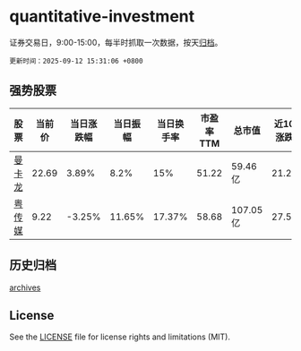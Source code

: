 # quantitative-investment

证券交易日，9:00-15:00，每半时抓取一次数据，按天[归档](archives)。

`更新时间：2025-09-12 15:31:06 +0800`

## 强势股票

|股票|当前价|当日涨跌幅|当日振幅|当日换手率|市盈率TTM|总市值|近10日涨跌幅|
|----|----|----|----|----|----|----|----|
|[曼卡龙](https://xueqiu.com/S/SZ300945)|22.69|3.89%|8.2%|15%|51.22|59.46亿|21.21%|
|[粤传媒](https://xueqiu.com/S/SZ002181)|9.22|-3.25%|11.65%|17.37%|58.68|107.05亿|27.52%|

## 历史归档

[archives](archives)

## License

See the [LICENSE](LICENSE) file for license rights and limitations (MIT).